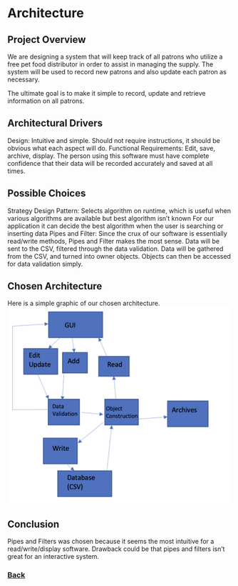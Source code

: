 # Architecture

## Project Overview

We are designing a system that will keep track of all patrons who utilize a free pet food distributor in order to assist in managing the supply. The system will be used to record new patrons and also update each patron as necessary. 

The ultimate goal is to make it simple to record, update and retrieve information on all patrons. 

## Architectural Drivers

Design: Intuitive and simple. 
    Should not require instructions, it should be obvious what each aspect will do.
Functional Requirements: Edit, save, archive, display. 
    The person using this software must have complete confidence that their data will be 
    recorded accurately and saved at all times.


## Possible Choices
Strategy Design Pattern:
Selects algorithm on runtime, which is useful when various algorithms are available but best algorithm isn’t known
For our application it can decide the best algorithm when the user is searching or inserting data
Pipes and Filter:
Since the crux of our software is essentially read/write methods, Pipes and Filter makes the most sense. 
Data will be sent to the CSV, filtered through the data validation. 
Data will be gathered from the CSV, and turned into owner objects.
Objects can then be accessed for data validation simply. 

## Chosen Architecture
Here is a simple graphic of our chosen architecture. 
![Chosen Architecture](PipeArch.png)

## Conclusion
Pipes and Filters was chosen because it seems the most intuitive for a read/write/display software.
Drawback could be that pipes and filters isn’t great for an interactive system.


### [Back](https://diegomorales30.github.io/NullPointersWebsite/)